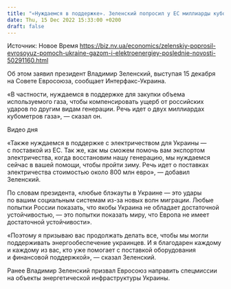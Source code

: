 ```yaml
---
title: "«Нуждаемся в поддержке». Зеленский попросил у ЕС миллиарды кубометров газа и электроэнергии на сотни миллионов евро"
date: Thu, 15 Dec 2022 15:33:00 +0200
draft: false
---
```

Источник: Новое Время https://biz.nv.ua/economics/zelenskiy-poprosil-evrosoyuz-pomoch-ukraine-gazom-i-elektroenergiey-poslednie-novosti-50291160.html


Об этом заявил президент Владимир Зеленский, выступая 15 декабря на Совете Евросоюза, сообщает Интерфакс-Украина.

«В частности, нуждаемся в поддержке для закупки объема используемого газа, чтобы компенсировать ущерб от российских ударов по другим видам генерации. Речь идет о двух миллиардах кубометров газа», — сказал он.

 Видео дня   

«Также нуждаемся в поддержке с электричеством для Украины — с поставкой из ЕС. Так же, как мы сможем помочь вам экспортом электричества, когда восстановим нашу генерацию, мы нуждаемся сейчас в вашей помощи, чтобы пройти зиму. Речь идет о поставках электричества стоимостью около 800 млн евро», — добавил Зеленский.

По словам президента, «любые блэкауты в Украине — это удары по вашим социальным системам из-за новых волн миграции. Любые попытки России показать, что якобы Украина не обладает достаточной устойчивостью, — это попытки показать миру, что Европа не имеет достаточной устойчивости».

«Поэтому я призываю вас продолжать делать все, чтобы мы могли поддерживать энергообеспечение украинцев. И я благодарен каждому и каждому из вас, кто уже помогает с поставкой оборудования и финансовой поддержкой», — сказал Зеленский.

Ранее Владимир Зеленский призвал Евросоюз направить спецмиссии на объекты энергетической инфраструктуры Украины.
